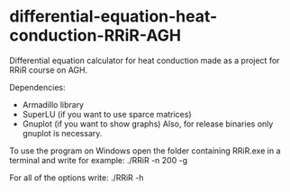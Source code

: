 # differential-equation-heat-conduction-RRiR-AGH
Differential equation calculator for heat conduction made as a project for RRiR course on AGH.

Dependencies:
  - Armadillo library
  - SuperLU (if you want to use sparce matrices)
  - Gnuplot (if you want to show graphs)
Also, for release binaries only gnuplot is necessary.

To use the program on Windows open the folder containing RRiR.exe in a terminal and write for example:
./RRiR -n 200 -g

For all of the options write:
./RRiR -h
